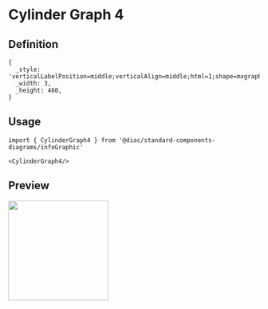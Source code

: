 # Cylinder Graph 4

## Definition

```
{
  _style: 'verticalLabelPosition=middle;verticalAlign=middle;html=1;shape=mxgraph.infographic.cylinder;fillColor=#F2931E;strokeColor=none;shadow=0;align=left;labelPosition=right;spacingLeft=10;fontStyle=1;fontColor=#F2931E;',
  _width: 3,
  _height: 460,
}
```

## Usage

```
import { CylinderGraph4 } from '@diac/standard-components-diagrams/infoGraphic'

<CylinderGraph4/>
```

## Preview

<img src="./cylinder-graph-4.png" width="200"/>

